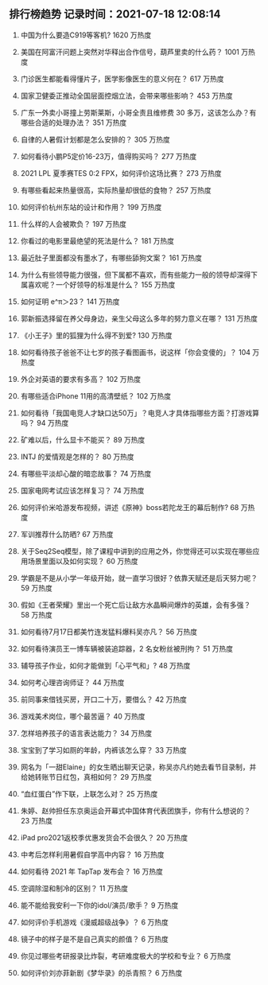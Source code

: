
## 排行榜趋势 记录时间：2021-07-18 12:08:14
  
  1. 中国为什么要造C919等客机? 1620 万热度
    
  2. 美国在阿富汗问题上突然对华释出合作信号，葫芦里卖的什么药？ 1001 万热度
    
  3. 门诊医生都能看得懂片子，医学影像医生的意义何在？ 617 万热度
    
  4. 国家卫健委正推动全国层面控烟立法，会带来哪些影响？ 453 万热度
    
  5. 广东一外卖小哥撞上劳斯莱斯，小哥全责且维修费 30 多万，这该怎么办？有哪些合适的处理办法？ 351 万热度
    
  6. 自律的人暑假计划都是怎么安排的？ 305 万热度
    
  7. 如何看待小鹏P5定价16-23万，值得购买吗？ 277 万热度
    
  8. 2021 LPL 夏季赛TES 0:2 FPX，如何评价这场比赛？ 273 万热度
    
  9. 有哪些看起来热量很高，实际热量却很低的食物？ 257 万热度
    
  10. 如何评价杭州东站的设计和作用？ 199 万热度
    
  11. 什么样的人会被欺负？ 197 万热度
    
  12. 你看过的电影里最绝望的死法是什么？ 181 万热度
    
  13. 最近肚子里面都没有墨水了，有哪些舔狗文案？ 161 万热度
    
  14. 为什么有些领导能力很强，但下属都不喜欢，而有些能力一般的领导却深得下属喜欢呢？一个好领导的标准是什么？ 155 万热度
    
  15. 如何证明 e^π＞23？ 141 万热度
    
  16. 郭新振选择留在养父母身边，亲生父母这么多年的努力意义在哪？ 131 万热度
    
  17. 《小王子》里的狐狸为什么得不到爱? 130 万热度
    
  18. 如何看待孩子爸爸不让七岁的孩子看图画书，说这样「你会变傻的」？ 104 万热度
    
  19. 外企对英语的要求有多高？ 102 万热度
    
  20. 有哪些适合iPhone 11用的高清壁纸？ 102 万热度
    
  21. 如何看待「我国电竞人才缺口达50万」？电竞人才具体指哪些方面？打游戏算吗？ 94 万热度
    
  22. 矿难以后，什么显卡不能买？ 89 万热度
    
  23. INTJ 的爱情观是怎样的？ 80 万热度
    
  24. 有哪些平淡却心酸的暗恋故事？ 74 万热度
    
  25. 国家电网考试应该怎样复习？ 74 万热度
    
  26. 如何评价米哈游发布视频，讲述《原神》boss若陀龙王的幕后制作? 68 万热度
    
  27. 军训推荐什么防晒? 67 万热度
    
  28. 关于Seq2Seq模型，除了课程中讲到的应用之外，你觉得还可以实现在哪些应用场景里面以及如何实现？ 60 万热度
    
  29. 学霸是不是从小学一年级开始，就一直学习很好？依靠天赋还是后天努力呢？ 59 万热度
    
  30. 假如《王者荣耀》里出一个死亡后让敌方水晶瞬间爆炸的英雄，会有多强？ 58 万热度
    
  31. 如何看待7月17日都美竹连发猛料爆料吴亦凡？ 56 万热度
    
  32. 如何看待演员王一博车辆被装追踪器，2 名女粉丝被刑拘？ 51 万热度
    
  33. 辅导孩子作业，如何才能做到「心平气和」? 48 万热度
    
  34. 如何考心理咨询师证？ 44 万热度
    
  35. 前同事来借钱买房，开口二十万，要借么？ 42 万热度
    
  36. 游戏美术岗位，哪个最苦逼？ 40 万热度
    
  37. 怎样培养孩子的语言表达能力？ 34 万热度
    
  38. 宝宝到了学习如厕的年龄，内裤该怎么穿？ 33 万热度
    
  39. 网名为「一甜Elaine」的女生晒出聊天记录，称吴亦凡约她去看节目录制，并给她转账节日红包，真相如何？ 29 万热度
    
  40. “血红蛋白”作下联，上联怎么对？ 25 万热度
    
  41. 朱婷、赵帅担任东京奥运会开幕式中国体育代表团旗手，你有什么想说的？ 23 万热度
    
  42. iPad pro2021返校季优惠发货会不会很久？ 20 万热度
    
  43. 中考后怎样利用暑假自学高中内容？ 16 万热度
    
  44. 如何看待 2021 年 TapTap 发布会？ 16 万热度
    
  45. 空调除湿和制冷的区别？ 11 万热度
    
  46. 能不能给我安利一下你的idol/演员/歌手？ 9 万热度
    
  47. 如何评价手机游戏《漫威超级战争》？ 6 万热度
    
  48. 镜子中的样子是不是自己真实的颜值？ 6 万热度
    
  49. 你见过哪些考研报录比炸裂，考研难度极大的学校和专业？ 6 万热度
    
  50. 如何评价刘亦菲新剧《梦华录》的杀青照？ 6 万热度
    